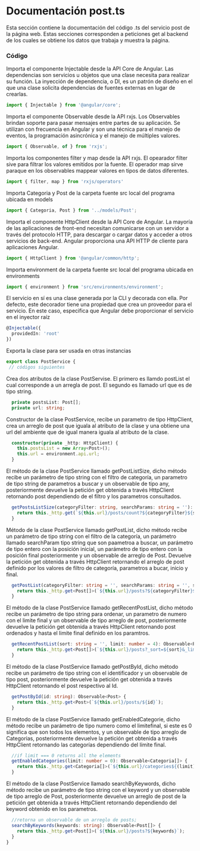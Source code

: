 # Documentación post.ts
Esta sección contiene la documentación del código .ts del servicio post de la página web. Estas secciones corresponden a peticiones get al backend de los cuales se obtiene los datos que trabaja y muestra la página.

### Código
Importa el componente Injectable desde la API Core de Angular. Las dependencias son servicios u objetos que una clase necesita para realizar su función. La inyección de dependencia, o DI, es un patrón de diseño en el que una clase solicita dependencias de fuentes externas en lugar de crearlas.
``` ts
import { Injectable } from '@angular/core';
```  


Importa el componente Observable desde la API rxjs. Los Observables brindan soporte para pasar mensajes entre partes de su aplicación. Se utilizan con frecuencia en Angular y son una técnica para el manejo de eventos, la programación asincrónica y el manejo de múltiples valores.
``` ts
import { Observable, of } from 'rxjs';
``` 


Importa los componentes filter y map desde la API rxjs. El opearador filter sive para filtrar los valores emitidos por la fuente. El operador map sirve paraque en los observables mappear valores en tipos de datos diferentes.
``` ts
import { filter, map } from 'rxjs/operators'
``` 

Importa Categoria y Post de la carpeta fuente src local del programa ubicada en models
```  ts
import { Categoria, Post } from '../models/Post';
``` 

Importa el componente HttpClient desde la API Core de Angular. La mayoría de las aplicaciones de front-end necesitan comunicarse con un servidor a través del protocolo HTTP, para descargar o cargar datos y acceder a otros servicios de back-end. Angular proporciona una API HTTP de cliente para aplicaciones Angular.
``` ts
import { HttpClient } from '@angular/common/http';
``` 

Importa environment de la carpeta fuente src local del programa ubicada en environments
``` ts
import { environment } from 'src/environments/environment';
``` 

El servicio en sí es una clase generada por la CLI y decorada con ella. Por defecto, este decorador tiene una propiedad que crea un proveedor para el servicio. En este caso, especifica que Angular debe proporcionar el servicio en el inyector raíz 
```  ts
@Injectable({
  providedIn: 'root'
})
``` 

Exporta la clase para ser usada en otras instancias
``` ts
export class PostService {
 // códigos siguientes
``` 

Crea dos atributos de la clase PostServise. El primero es llamdo postList el cual corresponde a un arregla de post. El segundo es llamado url que es de tipo string.  
``` ts
  private postsList: Post[];
  private url: string;
``` 

Constructor de la clase PostService,  recibe un parametro de tipo HttpClient, crea un arreglo de post que iguala al atributo de la clase y  una obtiene una url del ambiente que de igual manera iguala al atributo de la clase.
``` ts
  constructor(private _http: HttpClient) {
    this.postsList = new Array<Post>();
    this.url = environment.api.url;
  }
``` 

El método de la clase PostService llamado getPostListSize, dicho método recibe un parámetro de tipo string con el filtro de categoría, un parametro de tipo string de parametros a buscar y un observable de tipo any, posteriormente devuelve la petición get obtenida a través HttpClient retornando post dependiendo de el filtro y los parametros consultados.
``` ts
  getPostsListSize(categoryFilter: string, searchParams: string = ''): Observable<any> {
    return this._http.get(`${this.url}/posts/count?${categoryFilter}${searchParams}`);
  }
``` 

Método de la clase PostService llamado getPostList, dicho método recibe un parámetro de tipo string con el filtro de la categoría, un parámetro llamado searchParam tipo string que son paametroa a buscar, un parámetro de tipo entero con la posición inicial, un parámetro de tipo entero con la posición final posteriormente y un observable de arreglo de Post. Devuelve la petición get obtenida a través HttpClient retornando el arreglo de post definido por los valores de filtro de categoría, parametros a bucar, inicio y final.
``` ts
  getPostList(categoryFilter: string = '', searchParams: string = '', start: number = 0, limit: number = 4): Observable<Post[]> {
    return this._http.get<Post[]>(`${this.url}/posts?${categoryFilter}${searchParams}_start=${start}&_limit=${limit}`);
  }
``` 

El método de la clase PostService llamado getRecentPostList, dicho método recibe un parámetro de tipo string para ordenar, un parametro de numero con el limite final y un observable de tipo arreglo de post, posteriormente devuelve la petición get obtenida a través HttpClient retornando post ordenados y hasta el limite final definido en los paramtros.
``` ts
  getRecentPostList(sort: string = '', limit: number = 4): Observable<Post[]> {
    return this._http.get<Post[]>(`${this.url}/posts?_sort=${sort}&_limit=${limit}`);
  }
``` 

El método de la clase PostService llamado getPostById, dicho método recibe un parámetro de tipo string con el identificador y un observable de tipo post, posteriormente devuelve la petición get obtenida a través HttpClient retornando el post respectivo al Id.
``` ts
  getPostById(id: string): Observable<Post> {
    return this._http.get<Post>(`${this.url}/posts/${id}`);
  }
``` 

El método de la clase PostService llamado getEnabledCategorie, dicho método recibe un parámetro de tipo numero como el limitefinal, si este es 0 significa que son todos los elementos, y un observable de tipo arreglo de Categorias, posteriormente devuelve la petición get obtenida a través HttpClient retornando las categorías dependiendo del límite final.
``` ts
  //if limit === 0 returns all the elements
  getEnabledCategories(limit: number = 0): Observable<Categoria[]> {
    return this._http.get<Categoria[]>(`${this.url}/categories${(limit) ? "?_limit=" : ""}${(limit)?limit:""}`);
  }
``` 

El método de la clase PostService llamado searchByKeywords, dicho método recibe un parámetro de tipo string con el keyword y un observable de tipo arreglo de Post, posteriormente devuelve un arreglo de post de la petición get obtenida a través HttpClient retornando dependiendo del keyword obtenido en los parametros.
``` ts
  //retorna un observable de un arreglo de posts;
  searchByKeywords(keywords: string): Observable<Post[]> {
    return this._http.get<Post[]>(`${this.url}/posts?${keywords}`);
  }
}
``` 